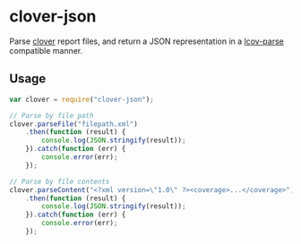 # clover-json

Parse [clover](https://www.atlassian.com/software/clover) report files, and return a JSON representation in a [lcov-parse](https://github.com/davglass/lcov-parse) compatible manner.

## Usage

```javascript
var clover = require("clover-json");

// Parse by file path
clover.parseFile("filepath.xml")
    .then(function (result) {
        console.log(JSON.stringify(result));
    }).catch(function (err) {
        console.error(err);
    });

// Parse by file contents
clover.parseContent("<?xml version=\"1.0\" ?><coverage>...</coverage>")
    .then(function (result) {
        console.log(JSON.stringify(result));
    }).catch(function (err) {
        console.error(err);
    });
```

